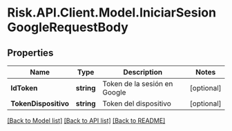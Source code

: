 # Risk.API.Client.Model.IniciarSesionGoogleRequestBody
## Properties

Name | Type | Description | Notes
------------ | ------------- | ------------- | -------------
**IdToken** | **string** | Token de la sesión en Google | [optional] 
**TokenDispositivo** | **string** | Token del dispositivo | [optional] 

[[Back to Model list]](../README.md#documentation-for-models) [[Back to API list]](../README.md#documentation-for-api-endpoints) [[Back to README]](../README.md)

